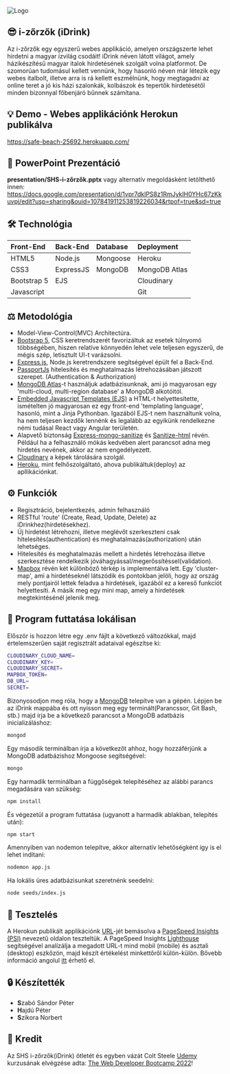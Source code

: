 ![Logo](https://www.thehungarianpaprika.hu/hu/papkepek/2018/11/magyar-paprika-gulyas.jpg)
## 😎 i-zőrzők (iDrink)
Az i-zőrzők egy egyszerű webes applikáció, amelyen országszerte lehet hirdetni a magyar ízvilág csodáit! iDrink néven látott világot, amely házikészítésű magyar italok hirdetésének szolgált volna platformot. De szomorúan tudomásul kellett vennünk, hogy hasonló néven már létezik egy webes italbolt, illetve arra is rá kellett eszmélnünk, hogy megtagadni az online teret a jó kis házi szalonkák, kolbászok és tepertők hirdetésétől minden bizonnyal főbenjáró bűnnek számítana.

## 💡 Demo - Webes applikációnk Herokun publikálva

https://safe-beach-25692.herokuapp.com/

## 📄 PowerPoint Prezentáció

**presentation/SHS-i-zőrzők.pptx** vagy alternatív megoldásként letölthető innen: https://docs.google.com/presentation/d/1vpr7dklPS8z1RmJykIH0YHc67zKkuvpj/edit?usp=sharing&ouid=107841911253819226034&rtpof=true&sd=true

## 🛠 Technológia
| Front-End   | Back-End   | Database   | Deployment  |
| :-----------| :----------| :----------| :-----------|
| HTML5   | Node.js  | Mongoose  | Heroku   |
| CSS3   | ExpressJS  | MongoDB  | MongoDB Atlas   |
| Bootstrap 5   | EJS  |   | Cloudinary   |
| Javascript   |   |   | Git   |
## ⚖️ Metodológia
- Model-View-Control(MVC) Architectúra.
- [Bootsrap 5](https://getbootstrap.com/?ref=https://githubhelp.com), CSS keretrendszerét favorizáltuk az esetek túlnyomó többségében, hiszen relatíve könnyedén lehet vele teljesen egyszerű, de mégis szép, letisztult UI-t varázsolni.
- [Express.js](https://expressjs.com/?ref=https://githubhelp.com), Node.js keretrendszere segítségével épült fel a Back-End.
- [PassportJs](https://github.com/jaredhanson/passport?ref=https://githubhelp.com) hitelesítés és meghatalmazás létrehozásában játszott szerepet. (Authentication & Authorization)
- [MongoDB Atlas](https://www.mongodb.com/)-t használjuk adatbázisunknak, ami jó magyarosan egy 'multi-cloud, multi-region database' a MongoDB alkotóitól.
- [Embedded Javascript Templates (EJS)](https://ejs.co/?ref=https://githubhelp.com) a HTML-t helyettesítette, ismételten jó magyarosan ez egy front-end 'templating language', hasonló, mint a Jinja Pythonban. Igazából EJS-t nem használtunk volna, ha nem teljesen kezdők lennénk és legalább az egyikünk rendelkezne némi tudásal React vagy Angular területén.
- Alapvető biztonság [Express-mongo-sanitize](https://www.npmjs.com/package/express-mongo-sanitize) és [Sanitize-html](https://www.npmjs.com/package/sanitize-html) révén. Például ha a felhasználó mókás kedvében alert parancsot adna meg hirdetés nevének, akkor az nem engedélyezett.
- [Cloudinary](https://cloudinary.com) a képek tárolására szolgál.
- [Heroku](https://www.heroku.com), mint felhőszolgáltató, ahova publikáltuk(deploy) az apllikációnkat.
## ⚙️ Funkciók
- Regisztráció, bejelentkezés, admin felhasználó
- RESTful 'route' (Create, Read, Update, Delete) az iDrinkhez(hirdetésekhez).
- Új hirdetést létrehozni, illetve meglévőt szerkeszteni csak hitelesítés(authentication) és meghatalmazás(authorization) után lehetséges.
- Hitelesítés és meghatalmazás mellett a hirdetés létrehozása illetve szerkesztése rendelkezik jóváhagyással/megerőssítéssel(validation).
- [Mapbox](https://www.mapbox.com/) révén két különböző térkép is implementálva lett. Egy 'cluster-map', ami a hirdetéseknél látszódik és pontokban jelöli, hogy az ország mely pontjairól lettek feladva a hirdetések, igazából ez a kereső funkciót helyettesíti. A másik meg egy mini map, amely a hirdetések megtekintésénél jelenik meg.
## 🚀 Program futtatása lokálisan

Először is hozzon létre egy .env fájlt a következő változókkal, majd értelemszerűen saját regisztrált adataival egészítse ki:
```bash
CLOUDINARY_CLOUD_NAME=
CLOUDINARY_KEY=
CLOUDINARY_SECRET=
MAPBOX_TOKEN=
DB_URL=
SECRET=
```
Bizonyosodjon meg róla, hogy a [MongoDB](https://www.mongodb.com/docs/manual/installation/?ref=https://githubhelp.com) telepítve van a gépén.
Lépjen be az iDrink mappába és ott nyisson meg egy terminált(Parancssor, Git Bash, stb.) majd írja be a következő parancsot a MongoDB adatbázis inicializáláshoz:
```bash
mongod
```
Egy második terminálban írja a következőt ahhoz, hogy hozzáférjünk a MongoDB adatbázishoz Mongoose segítségével:
```bash
mongo
```
Egy harmadik terminálban a függőségek telepítéséhez az alábbi parancs megadására van szükség:
```bash
npm install
```
És végezetül a program futtatása (ugyanott a harmadik ablakban, telepítés után):
```bash
npm start
```
Amennyiben van nodemon telepítve, akkor alternatív lehetőségként így is el lehet indítani:
```bash
nodemon app.js
```
Ha lokális üres adatbázisunkat szeretnénk seedelni:
```bash
node seeds/index.js
```
## 📐 Tesztelés
A Herokun publikált applikációnk [URL](https://safe-beach-25692.herokuapp.com/)-jét bemásolva a [PageSpeed Insights (PSI)](https://pagespeed.web.dev/) nevezetű oldalon teszteltük.
A PageSpeed Insights [Lighthouse](https://developers.google.com/web/tools/lighthouse) segítségével analízálja a megadott URL-t mind mobil (mobile) és asztali (desktop) eszkőzön, majd készít értékelést minkettőről külön-külön. Bővebb információ angolul [itt](https://developers.google.com/speed/docs/insights/v5/about) érhető el. 
## 🔒 Készítették
- **S**zabó Sándor Péter
- **H**ajdú Péter
- **S**zikora Norbert
## 📣 Kredit
Az SHS i-zőrzők(iDrink) ötletét és egyben vázát Colt Steele [Udemy](https://www.udemy.com/) kurzusának elvégzése adta: [The Web Developer Bootcamp 2022](https://www.udemy.com/course/the-web-developer-bootcamp/)! 

